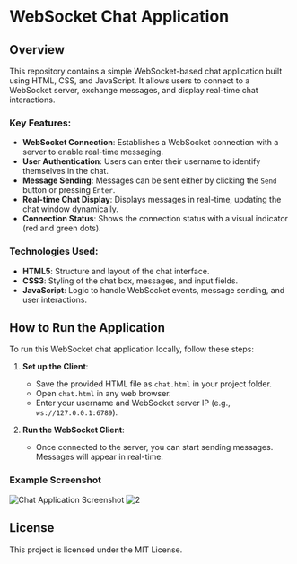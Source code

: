 # WebSocket Chat Application

## Overview
This repository contains a simple WebSocket-based chat application built using HTML, CSS, and JavaScript. It allows users to connect to a WebSocket server, exchange messages, and display real-time chat interactions.

### Key Features:
- **WebSocket Connection**: Establishes a WebSocket connection with a server to enable real-time messaging.
- **User Authentication**: Users can enter their username to identify themselves in the chat.
- **Message Sending**: Messages can be sent either by clicking the `Send` button or pressing `Enter`.
- **Real-time Chat Display**: Displays messages in real-time, updating the chat window dynamically.
- **Connection Status**: Shows the connection status with a visual indicator (red and green dots).

### Technologies Used:
- **HTML5**: Structure and layout of the chat interface.
- **CSS3**: Styling of the chat box, messages, and input fields.
- **JavaScript**: Logic to handle WebSocket events, message sending, and user interactions.

## How to Run the Application
To run this WebSocket chat application locally, follow these steps:

1. **Set up the Client**:
   - Save the provided HTML file as `chat.html` in your project folder.
   - Open `chat.html` in any web browser.
   - Enter your username and WebSocket server IP (e.g., `ws://127.0.0.1:6789`).

2. **Run the WebSocket Client**:
   - Once connected to the server, you can start sending messages. Messages will appear in real-time.

### Example Screenshot
![Chat Application Screenshot]("https://github.com/Chaitanya0723/Real-Time-Chat-/blob/main/1.png")
![2]("https://github.com/Chaitanya0723/Real-Time-Chat-/blob/main/2.png")


## License
This project is licensed under the MIT License.

